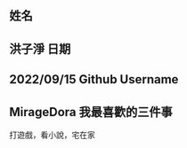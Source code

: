 姓名
------
洪子淨
日期
----
2022/09/15
Github Username
---------------
MirageDora
我最喜歡的三件事
---------------
打遊戲，看小說，宅在家
